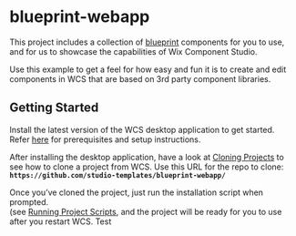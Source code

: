 # blueprint-webapp
This project includes a collection of [blueprint](https://blueprintjs.com) components for you to use, and for us to showcase the capabilities of Wix Component Studio.

Use this example to get a feel for how easy and fun it is to create and edit components in WCS that are based on 3rd party component libraries.

## Getting Started
Install the latest version of the WCS desktop application to get started. Refer [here](https://component-studio.wixanswers.com/en/article/kb32828) for prerequisites and setup instructions.

After installing the desktop application, have a look at [Cloning Projects](https://component-studio.wixanswers.com/en/article/kb37629) to see how to clone a project from WCS. Use this URL for the repo to clone: **`https://github.com/studio-templates/blueprint-webapp/`**

Once you’ve cloned the project, just run the installation script when prompted.  
(see [Running Project Scripts](https://component-studio.wixanswers.com/en/article/kb37621]), and the project will be ready for you to use after you restart WCS.
Test

